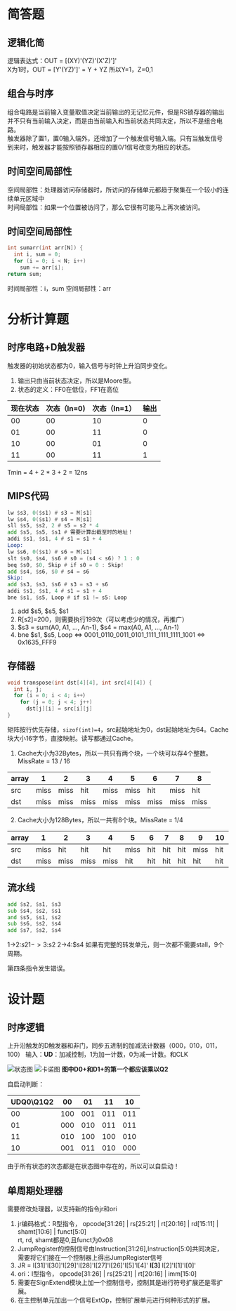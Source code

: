 # 简答题
## 逻辑化简
逻辑表达式：OUT = [(XY)'(YZ)'(X'Z)']'  
X为1时，OUT = [Y'(YZ)']' = Y + YZ 所以Y=1，Z=0,1
## 组合与时序
组合电路是当前输入变量取值决定当前输出的无记忆元件，但是RS锁存器的输出并不只有当前输入决定，而是由当前输入和当前状态共同决定，所以不是组合电路。  
触发器除了置1，置0输入端外，还增加了一个触发信号输入端。只有当触发信号到来时，触发器才能按照锁存器相应的置0/1信号改变为相应的状态。
## 时间空间局部性
空间局部性：处理器访问存储器时，所访问的存储单元都趋于聚集在一个较小的连续单元区域中   
时间局部性：如果一个位置被访问了，那么它很有可能马上再次被访问。
## 时间空间局部性 
```C
int sumarr(int arr[N]) {
  int i, sum = 0;
  for (i = 0; i < N; i++) 
    sum += arr[i];
return sum;
```
时间局部性：i，sum
空间局部性：arr

# 分析计算题
## 时序电路+D触发器
触发器的初始状态都为0，输入信号与时钟上升沿同步变化。
1. 输出只由当前状态决定，所以是Moore型。
2.  状态的定义：FF0在低位，FF1在高位

现在状态 | 次态（In=0) | 次态（In=1）| 输出
----    |  -----      | ------ | -----
00 | 00 | 10 | 0
01 | 00 | 11 | 0
10 | 00 | 01 | 0
11 | 00 | 11 | 1

Tmin = 4 + 2 * 3 + 2 = 12ns

## MIPS代码
```asm
lw $s3, 0($s1) # s3 = M[s1]
lw $s4, 0($s1) # s4 = M[s1]
sll $s5, $s2, 2 # s5 = s2 * 4
add $s5, $s5, $s1 # 需要计算出截至时的地址！
addi $s1, $s1, 4 # s1 = s1 + 4
Loop:
lw $s6, 0($s1) # s6 = M[s1]
slt $s0, $s4, $s6 # s0 = (s4 < s6) ? 1 : 0
beq $s0, $0, Skip # if s0 = 0 : Skip!
add $s4, $s6, $0 # s4 = s6
Skip:
add $s3, $s3, $s6 # s3 = s3 + s6
addi $s1, $s1, 4 # s1 = s1 + 4
bne $s1, $s5, Loop # if s1 != s5: Loop
```
1. add $s5, $s5, $s1
2. R[s2]=200，则需要执行199次（可以考虑少的情况，再推广）
3. $s3 = sum(A0, A1, ..., An-1), $s4 = max(A0, A1, ..., An-1)
4. bne $s1, $s5, Loop  <=>  0001_0110_0011_0101_1111_1111_1111_1001 <=> 0x1635_FFF9

## 存储器
```C
void transpose(int dst[4][4], int src[4][4]) {
  int i, j;
  for (i = 0; i < 4; i++）
    for (j = 0; j < 4; j++)
      dst[j][i] = src[i][j]
}
```
矩阵按行优先存储，`sizof(int)=4`，src起始地址为0，dst起始地址为64。Cache块大小16字节，直接映射。读写都通过Cache。
1. Cache大小为32Bytes，所以一共只有两个块，一个块可以存4个整数。MissRate = 13 / 16

array | 1 | 2 | 3 | 4 | 5 | 6 | 7 | 8 
--- | --- | --- | --- | --- | --- | --- | --- | ---
src | miss | miss | hit | miss | miss | hit  | miss | hit
dst | miss | miss | miss | miss | miss | miss | miss | miss

2. Cache大小为128Bytes，所以一共有8个块。MissRate = 1/4

array | 1 | 2 | 3 | 4 | 5 | 6 | 7 | 8 | 9 | 10 | 11 | 12 | 13 | 14 | 15 | 16 
--- | --- | --- | --- | --- | --- | --- | --- | --- | --- | --- | --- | --- | --- | --- | --- | --- 
src | miss | hit  | hit  | hit  | miss | hit  | hit  | hit  | miss | hit  | hit  | hit  | miss | hit  | hit  | hit
dst | miss | miss | miss | miss | hit  | hit  | hit  | hit  | hit  | hit  | hit  | hit  | hit  | hit  | hit  | hit

## 流水线
```asm
add $s2, $s1, $s3
sub $s4, $s2, $s1
and $s5, $s1, $s2
sub $s6, $s2, $s4
add $s7, $s2, $s4
```

1->2:$s2  1->3:$s2  2->4:$s4
如果有完整的转发单元，则一次都不需要stall，9个周期。

第四条指令发生错误。

# 设计题
## 时序逻辑
上升沿触发的D触发器和非门，同步五进制的加减法计数器（000，010，011，100）
输入：**UD**：加减控制，1为加一计数，0为减一计数。和CLK   

![状态图](../Photos/2015-3-1.1.jpg)
![卡诺图](../Photos/2015-3-1.2.jpg)
**图中D0+和D1+的第一个都应该乘以Q2**

自启动判断：

UDQ0\Q1Q2 | 00 | 01 | 11 | 10
--- | ---| ---| --- | ---
00 | 100 | 001 | 011 | 011
01 | 000 | 010 | 011 | 011
11 | 010 | 100 | 100 | 010
10 | 001 | 011 | 010 | 000
由于所有状态的次态都是在状态图中存在的，所以可以自启动！

## 单周期处理器
需要修改处理器，以支持新的指令jr和ori
1. jr编码格式：R型指令， opcode[31:26] | rs[25:21] | rt[20:16] | rd[15:11] | shamt[10:6] | funct[5:0]  
rt, rd, shamt都是0,且funct为0x08
2. JumpRegister的控制信号由Instruction[31:26],Instruction[5:0]共同决定，需要将它们接在一个控制器上得出JumpRegister信号
3. JR = I[31]'I[30]'I[29]'I[28]'I[27]'I[26]'I[5]'I[4]' **I[3]** I[2]'I[1]'I[0]'
4. ori：I型指令， opcode[31:26] | rs[25:21] | rt[20:16] | imm[15:0]
5. 需要在SignExtend模块上加一个控制信号，控制其是进行符号扩展还是零扩展。
6. 在主控制单元加出一个信号ExtOp，控制扩展单元进行何种形式的扩展。
